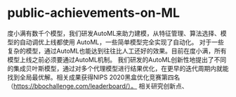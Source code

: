# public-achievements-on-ML
度小满有数千个模型，我们研发AutoML来助力建模，从特征管理、算法选择、模型的自动调优上线都使用 AutoML，一些简单模型完全实现了自动化。
对于一些复杂的模型，通过AutoML也能达到往往比人工还好的效果。目前在度小满，所有模型上线之前必须要通过AutoML机制。
我们研发的AutoML创新性地提出了不同的集成贝叶斯模型，通过对多个代理模型进行结果优化，在更早的迭代周期内就能找到全局最优解。相关成果获得NIPS 2020黑盒优化竞赛第四名（https://bbochallenge.com/leaderboard/）。
相关研究创新点、
